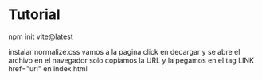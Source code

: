 # Tutorial 
npm init vite@latest

instalar normalize.css vamos a la pagina click en decargar y se abre el archivo en el navegador solo copiamos la URL y la pegamos en el tag LINK href="url" en index.html